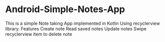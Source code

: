 # Android-Simple-Notes-App
This is a simple Note taking App implemented in Kotlin Using recyclerview library.
	Features
Create note
Read saved notes
Update notes
Swipe recyclerview item to delete note
